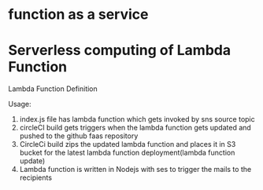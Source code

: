 # function as a service

# Serverless computing of Lambda Function

Lambda Function Definition

Usage:

1. index.js file has lambda function which gets invoked by sns source topic 
2. circleCI build gets triggers when the lambda function gets updated and pushed to the github faas repository
3. CircleCi build zips the updated lambda function and places it in S3 bucket for the latest lambda function deployment(lambda function update)
4. Lambda function is written in Nodejs with ses to trigger the mails to the recipients 
